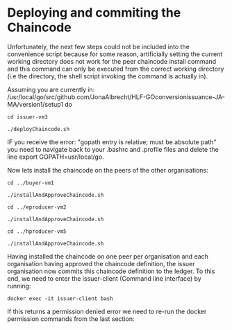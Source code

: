 # Deploying and commiting the Chaincode

Unfortunately, the next few steps could not be included into the convenience script because for some reason, artificially setting the current working directory does not work for the peer chaincode install command and this command can only be executed from the correct working directory (i.e the directory, the shell script invoking the command is actually in). 

Assuming you are currently in: /usr/local/go/src/github.com/JonaAlbrecht/HLF-GOconversionissuance-JA-MA/version1/setup1 do 

`cd issuer-vm3`

`./deployChaincode.sh`

IF you receive the error: "gopath entry is relative; must be absolute path" you need to navigate back to your .bashrc and .profile files and delete the line export GOPATH=usr/local/go. 

Now lets install the chaincode on the peers of the other organisations: 

`cd ../buyer-vm1`

`./installAndApproveChaincode.sh`

`cd ../eproducer-vm2`

`./installAndApproveChaincode.sh`

`cd ../hproducer-vm5`

`./installAndApproveChaincode.sh`

Having installed the chaincode on one peer per organisation and each organisation having approved the chaincode definition, the issuer organisation now commits this chaincode definition to the ledger. To this end, we need to enter the issuer-client (Command line interface) by running:

`docker exec -it issuer-client bash`

If this returns a permission denied error we need to re-run the docker permission commands from the last section: 

